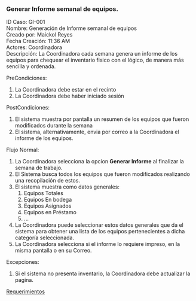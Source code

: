 ### Generar Informe semanal de equipos.


ID Caso: GI-001  
Nombre: Generación de Informe semanal de equipos  
Creado por: Maickol Reyes  
Fecha Creación: 11:36 AM  
Actores: Coordinadora  
Descripción: La Coordinadora cada semana genera un informe de los equipos para chequear el inventario fisico con el lógico, de manera más sencilla y ordenada.  

PreCondiciones:
  1. La Coordinadora debe estar en el recinto
  2. La Coordinadora debe haber iniciado sesión

PostCondiciones:
  1. El sistema muestra por pantalla un resumen de los equipos que fueron modificados durante la semana
  2. El sistema, alternativamente, envia por correo a la Coordinadora el informe de los equipos.

Flujo Normal:
  1. La Coordinadora selecciona la opcion **Generar Informe** al finalizar la semana de trabajo.
  2. El Sistema busca todos los equipos que fueron modificados realizando una recopilación de estos.
  3. El sistema muestra como datos generales:
     1. Equipos Totales
     2. Equipos En bodega
     3. Equipos Asignados
     4. Equipos en Préstamo
     5. ...
  4. La Coordinadora puede seleccionar estos datos generales que da el sistema para obtener una lista de los equipos pertenecientes a dicha categoría seleccionada.
  5. La Coordinadora selecciona si el informe lo requiere impreso, en la misma pantalla o en su Correo.

Excepciones:
  1. Si el sistema no presenta inventario, la Coordinadora debe actualizar la pagina.

[Requerimientos](./Requerimientos.md)